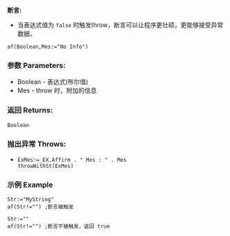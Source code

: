 **断言:**

- 当表达式值为 `false` 时触发throw，断言可以让程序更壮硕，更能够接受异常数据。

```autohotkey
af(Boolean,Mes:="No Info")
```

### 参数 Parameters: 

- Boolean - 表达式(布尔值)
- Mes - throw 时，附加的信息

### 返回 Returns: 
`Boolean`

### 抛出异常 Throws: 
- ```autohotkey
  ExMes:=_EX.Affirm . " Mes : " . Mes
  throwWithSt(ExMes)
  ```
### 示例 Example
```autohotkey
Str:="MyString"
af(Str!="") ;断言被触发

Str:=""
af(Str!="") ;断言不被触发，返回 true
```